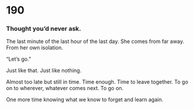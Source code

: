 # 190

### Thought you’d never ask.

The last minute of the last hour of the last day. She comes from far away. From her own isolation. 

“Let’s go.”

Just like that. Just like nothing.

Almost too late but still in time. Time enough. Time to leave together. To go on to wherever, whatever comes next. To go on.

One more time knowing what we know to forget and learn again.